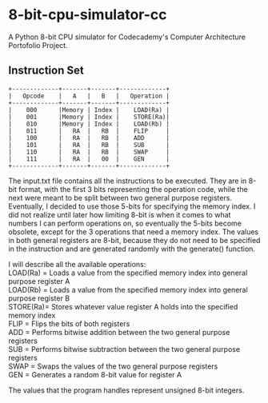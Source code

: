 # 8-bit-cpu-simulator-cc
A Python 8-bit CPU simulator for Codecademy's Computer Architecture Portofolio Project.

## Instruction Set

`+-------------+-------+-------+-------------+`<br>
`|   Opcode    |   A   |   B   |   Operation |`<br>
`+-------------+-------+-------+-------------+`<br>
`|    000      |Memory | Index |    LOAD(Ra) |`<br>
`|    001      |Memory | Index |    STORE(Ra)|`<br>
`|    010      |Memory | Index |    LOAD(Rb) |`<br>
`|    011      |   RA  |   RB  |    FLIP     |`<br>
`|    100      |   RA  |   RB  |    ADD      |`<br>
`|    101      |   RA  |   RB  |    SUB      |`<br>
`|    110      |   RA  |   RB  |    SWAP     |`<br>
`|    111      |   RA  |   00  |    GEN      |`<br>
`+-------------+-------+-------+-------------+`<br>

The input.txt file contains all the instructions to be executed. They are in 8-bit format, with the first 3 bits representing the operation code, while the next were meant to be split between two general purpose registers. Eventually, I decided to use those 5-bits for specifying the memory index. I did not realize until later how limiting 8-bit is when it comes to what numbers I can perform operations on, so eventually the 5-bits become obsolete, except for the 3 operations that need a memory index. The values in both general registers are 8-bit, because they do not need to be specified in the instruction and are generated randomly with the generate() function.

I will describe all the available operations:<br>
LOAD(Ra) = Loads a value from the specified memory index into general purpose register A<br>
LOAD(Rb) = Loads a value from the specified memory index into general purpose register B<br>
STORE(Ra)= Stores whatever value register A holds into the specified memory index<br>
FLIP = Flips the bits of both registers<br>
ADD = Performs bitwise addition between the two general purpose registers<br>
SUB = Performs bitwise subtraction between the two general purpose registers<br>
SWAP = Swaps the values of the two general purpose registers<br>
GEN = Generates a random 8-bit value for register A<br>

The values that the program handles represent unsigned 8-bit integers.
